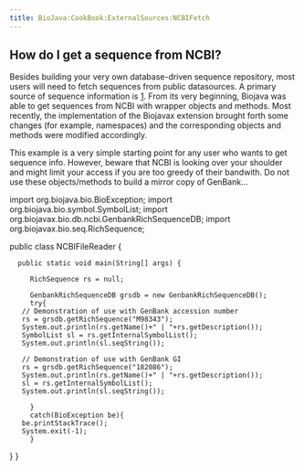 ```yaml
---
title: BioJava:CookBook:ExternalSources:NCBIFetch
---
```


How do I get a sequence from NCBI?
----------------------------------

Besides building your very own database-driven sequence repository, most
users will need to fetch sequences from public datasources. A primary
source of sequence information is [1](http://www.ncbi.nlm.nih.gov|NCBI).
From its very beginning, Biojava was able to get sequences from NCBI
with wrapper objects and methods. Most recently, the implementation of
the Biojavax extension brought forth some changes (for example,
namespaces) and the corresponding objects and methods were modified
accordingly.

This example is a very simple starting point for any user who wants to
get sequence info. However, beware that NCBI is looking over your
shoulder and might limit your access if you are too greedy of their
bandwith. Do not use these objects/methods to build a mirror copy of
GenBank...

<java> import org.biojava.bio.BioException; import
org.biojava.bio.symbol.SymbolList; import
org.biojavax.bio.db.ncbi.GenbankRichSequenceDB; import
org.biojavax.bio.seq.RichSequence;

public class NCBIFileReader {

`  public static void main(String[] args) {`  
`       `  
`     RichSequence rs = null;`  
`       `  
`     GenbankRichSequenceDB grsdb = new GenbankRichSequenceDB();`  
`     try{`  
`   // Demonstration of use with GenBank accession number`  
`   rs = grsdb.getRichSequence("M98343");`  
`   System.out.println(rs.getName()+" | "+rs.getDescription());`  
`   SymbolList sl = rs.getInternalSymbolList();`  
`   System.out.println(sl.seqString());`  
`           `  
`   // Demonstration of use with GenBank GI`  
`   rs = grsdb.getRichSequence("182086");           `  
`   System.out.println(rs.getName()+" | "+rs.getDescription());`  
`   sl = rs.getInternalSymbolList();`  
`   System.out.println(sl.seqString());`

`     }`  
`     catch(BioException be){`  
`   be.printStackTrace();`  
`   System.exit(-1);`  
`     }`

} } </java>

